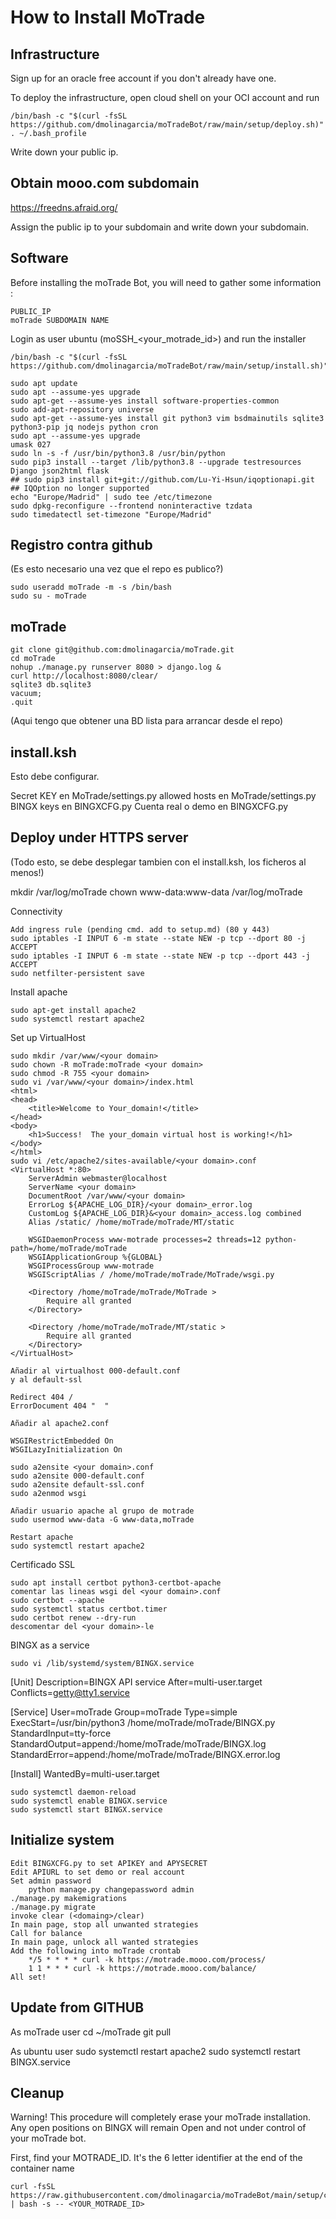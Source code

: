 # How to Install MoTrade

## Infrastructure

Sign up for an oracle free account if you don't already have one.

To deploy the infrastructure, open cloud shell on your OCI account and run

    /bin/bash -c "$(curl -fsSL https://github.com/dmolinagarcia/moTradeBot/raw/main/setup/deploy.sh)"
    . ~/.bash_profile

Write down your public ip.    

## Obtain mooo.com subdomain
https://freedns.afraid.org/

Assign the public ip to your subdomain and write down your subdomain.
    
## Software    
Before installing the moTrade Bot, you will need to gather some information :

    PUBLIC_IP
    moTrade SUBDOMAIN NAME

Login as user ubuntu (moSSH_<your_motrade_id>) and run the installer

    /bin/bash -c "$(curl -fsSL https://github.com/dmolinagarcia/moTradeBot/raw/main/setup/install.sh)"
    
    sudo apt update
    sudo apt --assume-yes upgrade
    sudo apt-get --assume-yes install software-properties-common
    sudo add-apt-repository universe
    sudo apt-get --assume-yes install git python3 vim bsdmainutils sqlite3 python3-pip jq nodejs python cron 
    sudo apt --assume-yes upgrade
    umask 027
    sudo ln -s -f /usr/bin/python3.8 /usr/bin/python
    sudo pip3 install --target /lib/python3.8 --upgrade testresources Django json2html flask 
    ## sudo pip3 install git+git://github.com/Lu-Yi-Hsun/iqoptionapi.git
    ## IQOption no longer supported
    echo "Europe/Madrid" | sudo tee /etc/timezone
    sudo dpkg-reconfigure --frontend noninteractive tzdata
    sudo timedatectl set-timezone "Europe/Madrid"
    
## Registro contra github    
 (Es esto necesario una vez que el repo es publico?)

    sudo useradd moTrade -m -s /bin/bash
    sudo su - moTrade
   
## moTrade

    git clone git@github.com:dmolinagarcia/moTrade.git
    cd moTrade
    nohup ./manage.py runserver 8080 > django.log &
    curl http://localhost:8080/clear/
    sqlite3 db.sqlite3
    vacuum;
    .quit

(Aqui tengo que obtener una BD lista para arrancar desde el repo)

## install.ksh

Esto debe configurar.

Secret KEY en MoTrade/settings.py
allowed hosts en MoTrade/settings.py
BINGX keys en BINGXCFG.py
Cuenta real o demo en BINGXCFG.py
    
## Deploy under HTTPS server
(Todo esto, se debe desplegar tambien con el install.ksh, los ficheros al menos!)

mkdir /var/log/moTrade
chown www-data:www-data /var/log/moTrade

Connectivity

    Add ingress rule (pending cmd. add to setup.md) (80 y 443)
    sudo iptables -I INPUT 6 -m state --state NEW -p tcp --dport 80 -j ACCEPT
    sudo iptables -I INPUT 6 -m state --state NEW -p tcp --dport 443 -j ACCEPT
    sudo netfilter-persistent save

Install apache

    sudo apt-get install apache2
    sudo systemctl restart apache2
    
Set up VirtualHost

    sudo mkdir /var/www/<your domain>
    sudo chown -R moTrade:moTrade <your domain>
    sudo chmod -R 755 <your domain>
    sudo vi /var/www/<your domain>/index.html
    <html>
    <head>
        <title>Welcome to Your_domain!</title>
    </head>
    <body>
        <h1>Success!  The your_domain virtual host is working!</h1>
    </body>
    </html>
    sudo vi /etc/apache2/sites-available/<your domain>.conf
    <VirtualHost *:80>
        ServerAdmin webmaster@localhost
        ServerName <your domain>
        DocumentRoot /var/www/<your domain>
        ErrorLog ${APACHE_LOG_DIR}/<your domain>_error.log
        CustomLog ${APACHE_LOG_DIR}&<your domain>_access.log combined
        Alias /static/ /home/moTrade/moTrade/MT/static
        
        WSGIDaemonProcess www-motrade processes=2 threads=12 python-path=/home/moTrade/moTrade
        WSGIApplicationGroup %{GLOBAL}
        WSGIProcessGroup www-motrade
        WSGIScriptAlias / /home/moTrade/moTrade/MoTrade/wsgi.py

        <Directory /home/moTrade/moTrade/MoTrade >
            Require all granted
        </Directory>

        <Directory /home/moTrade/moTrade/MT/static >
            Require all granted
        </Directory>
    </VirtualHost>

    Añadir al virtualhost 000-default.conf
    y al default-ssl

    Redirect 404 /
    ErrorDocument 404 "  "

    Añadir al apache2.conf

    WSGIRestrictEmbedded On
    WSGILazyInitialization On    

    sudo a2ensite <your domain>.conf
    sudo a2ensite 000-default.conf
    sudo a2ensite default-ssl.conf
    sudo a2enmod wsgi

    Añadir usuario apache al grupo de motrade
    sudo usermod www-data -G www-data,moTrade

    Restart apache
    sudo systemctl restart apache2

Certificado SSL

    sudo apt install certbot python3-certbot-apache
    comentar las lineas wsgi del <your domain>.conf
    sudo certbot --apache
    sudo systemctl status certbot.timer
    sudo certbot renew --dry-run
    descomentar del <your domain>-le
    
BINGX as a service
    
    sudo vi /lib/systemd/system/BINGX.service
    
[Unit]
Description=BINGX API service
After=multi-user.target
Conflicts=getty@tty1.service

[Service]
User=moTrade
Group=moTrade
Type=simple
ExecStart=/usr/bin/python3 /home/moTrade/moTrade/BINGX.py
StandardInput=tty-force
StandardOutput=append:/home/moTrade/moTrade/BINGX.log
StandardError=append:/home/moTrade/moTrade/BINGX.error.log

[Install]
WantedBy=multi-user.target
    
    sudo systemctl daemon-reload
    sudo systemctl enable BINGX.service
    sudo systemctl start BINGX.service

## Initialize system
```
Edit BINGXCFG.py to set APIKEY and APYSECRET
Edit APIURL to set demo or real account
Set admin password
    python manage.py changepassword admin
./manage.py makemigrations
./manage.py migrate
invoke clear (<domaing>/clear)
In main page, stop all unwanted strategies
Call for balance
In main page, unlock all wanted strategies
Add the following into moTrade crontab
    */5 * * * * curl -k https://motrade.mooo.com/process/
    1 1 * * * curl -k https://motrade.mooo.com/balance/
All set!
```

## Update from GITHUB

As moTrade user
    cd ~/moTrade
    git pull

As ubuntu user
    sudo systemctl restart apache2
    sudo systemctl restart BINGX.service
    
    
## Cleanup

Warning! This procedure will completely erase your moTrade installation. Any open positions on BINGX will remain Open and not under control of your moTrade bot.

First, find your MOTRADE_ID. It's the 6 letter identifier at the end of the container name

    curl -fsSL https://raw.githubusercontent.com/dmolinagarcia/moTradeBot/main/setup/cleanup.sh | bash -s -- <YOUR_MOTRADE_ID>


    
